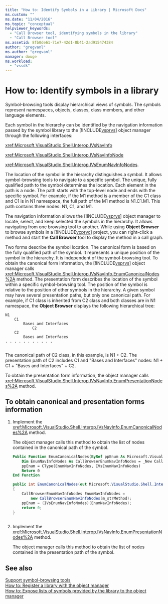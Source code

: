 ```yaml
---
title: "How to: Identify Symbols in a Library | Microsoft Docs"
ms.custom: ""
ms.date: "11/04/2016"
ms.topic: "conceptual"
helpviewer_keywords: 
  - "Call Browser tool, identifying symbols in the library"
  - "Call Browser tool"
ms.assetid: 8fb0de61-71e7-42d1-8b41-2ad915474384
author: "gregvanl"
ms.author: "gregvanl"
manager: douge
ms.workload: 
  - "vssdk"
---
```

# How to: Identify symbols in a library
Symbol-browsing tools display hierarchical views of symbols. The symbols represent namespaces, objects, classes, class members, and other language elements.  
  
 Each symbol in the hierarchy can be identified by the navigation information passed by the symbol library to the [!INCLUDE[vsprvs](../../code-quality/includes/vsprvs_md.md)] object manager through the following interfaces:  
  
 <xref:Microsoft.VisualStudio.Shell.Interop.IVsNavInfo>  
  
 <xref:Microsoft.VisualStudio.Shell.Interop.IVsNavInfoNode>  
  
 <xref:Microsoft.VisualStudio.Shell.Interop.IVsEnumNavInfoNodes>.  
  
 The location of the symbol in the hierarchy distinguishes a symbol. It allows symbol-browsing tools to navigate to a specific symbol. The unique, fully qualified path to the symbol determines the location. Each element in the path is a node. The path starts with the top-level node and ends with the specific symbol. For example, if the M1 method is a member of the C1 class and C1 is in N1 namespace, the full path of the M1 method is N1.C1.M1. This path contains three nodes: N1, C1, and M1.  
  
 The navigation information allows the [!INCLUDE[vsprvs](../../code-quality/includes/vsprvs_md.md)] object manager to locate, select, and keep selected the symbols in the hierarchy. It allows navigating from one browsing tool to another. While using **Object Browser** to browse symbols in a [!INCLUDE[vcprvc](../../code-quality/includes/vcprvc_md.md)] project, you can right-click a method and start the **Call Browser** tool to display the method in a call graph.  
  
 Two forms describe the symbol location. The canonical form is based on the fully qualified path of the symbol. It represents a unique position of the symbol in the hierarchy. It is independent of the symbol-browsing tool. To obtain the canonical form information, the [!INCLUDE[vsprvs](../../code-quality/includes/vsprvs_md.md)] object manager calls <xref:Microsoft.VisualStudio.Shell.Interop.IVsNavInfo.EnumCanonicalNodes%2A> method. The presentation form describes the location of the symbol within a specific symbol-browsing tool. The position of the symbol is relative to the position of other symbols in the hierarchy. A given symbol may have several presentation paths, but only one canonical path. For example, if C1 class is inherited from C2 class and both classes are in N1 namespace, the **Object Browser** displays the following hierarchical tree:  
  
```  
N1  
    C1  
        Bases and Interfaces  
            C2  
    C2  
        Bases and Interfaces  
. . . . . . . . . . .  
  
```  
  
 The canonical path of C2 class, in this example, is N1 + C2. The presentation path of C2 includes C1 and "Bases and Interfaces" nodes: N1 + C1 + "Bases and Interfaces" + C2.  
  
 To obtain the presentation form information, the object manager calls <xref:Microsoft.VisualStudio.Shell.Interop.IVsNavInfo.EnumPresentationNodes%2A> method.  
  
  
## To obtain canonical and presentation forms information  
  
1.  Implement the <xref:Microsoft.VisualStudio.Shell.Interop.IVsNavInfo.EnumCanonicalNodes%2A> method.  
  
     The object manager calls this method to obtain the list of nodes contained in the canonical path of the symbol.  
  
    ```vb  
    Public Function EnumCanonicalNodes(ByRef ppEnum As Microsoft.VisualStudio.Shell.Interop.IVsEnumNavInfoNodes) As Integer  
        Dim EnumNavInfoNodes As CallBrowserEnumNavInfoNodes = _New CallBrowserEnumNavInfoNodes(m_strMethod)  
        ppEnum = CType(EnumNavInfoNodes, IVsEnumNavInfoNodes)  
        Return 0  
    End Function  
    ```  
  
    ```csharp  
    public int EnumCanonicalNodes(out Microsoft.VisualStudio.Shell.Interop.IVsEnumNavInfoNodes ppEnum)  
    {  
        CallBrowserEnumNavInfoNodes EnumNavInfoNodes =  
            new CallBrowserEnumNavInfoNodes(m_strMethod);  
        ppEnum = (IVsEnumNavInfoNodes)(EnumNavInfoNodes);  
        return 0;  
    }  
  
    ```  
  
2.  Implement the <xref:Microsoft.VisualStudio.Shell.Interop.IVsNavInfo.EnumPresentationNodes%2A> method.  
  
     The object manager calls this method to obtain the list of nodes contained in the presentation path of the symbol.  
  
## See also  
 [Support symbol-browsing tools](../../extensibility/internals/supporting-symbol-browsing-tools.md)   
 [How to: Register a library with the object manager](../../extensibility/internals/how-to-register-a-library-with-the-object-manager.md)   
 [How to: Expose lists of symbols provided by the library to the object manager](../../extensibility/internals/how-to-expose-lists-of-symbols-provided-by-the-library-to-the-object-manager.md)